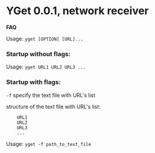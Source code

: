 # YGet 0.0.1, network receiver

**FAQ**

Usage: ```yget [OPTION] [URL]...```

### Startup without flags:

Usage: ```yget URL1 URL2 URL3 ...```

### Startup with flags:

```-f``` specify the text file with URL's list

structure of the text file with URL's list:

        URL1
        URL2
        URL3
        ...
        
Usage: ```yget -f path_to_text_file```
